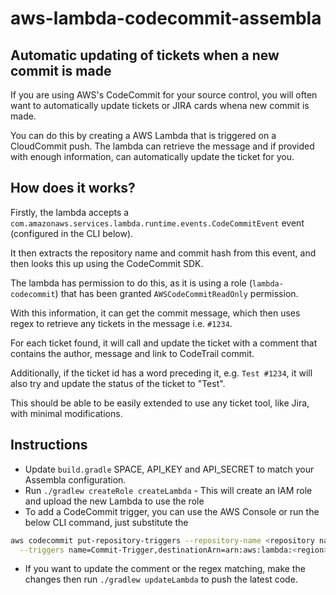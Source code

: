 # aws-lambda-codecommit-assembla

## Automatic updating of tickets when a new commit is made

If you are using AWS's CodeCommit for your source control, you will often want to automatically update tickets or JIRA cards whena  new commit is made.

You can do this by creating a AWS Lambda that is triggered on a CloudCommit push. The lambda can retrieve the message and if provided with enough information, can automatically update the ticket for you.

## How does it works?

Firstly, the lambda accepts a `com.amazonaws.services.lambda.runtime.events.CodeCommitEvent` event (configured in the CLI below).

It then extracts the repository name and commit hash from this event, and then looks this up using the CodeCommit SDK.

The lambda has permission to do this, as it is using a role (`lambda-codecommit`) that has been granted `AWSCodeCommitReadOnly` permission.

With this information, it can get the commit message, which then uses regex to retrieve any tickets in the message i.e. `#1234`.

For each ticket found, it will call and update the ticket with a comment that contains the author, message and link to CodeTrail commit.

Additionally, if the ticket id has a word preceding it, e.g. `Test #1234`, it will also try and update the status of the ticket to "Test".
 
This should be able to be easily extended to use any ticket tool, like Jira, with minimal modifications.

## Instructions

- Update `build.gradle` SPACE, API_KEY and API_SECRET to match your Assembla configuration.
- Run `./gradlew createRole createLambda` - This will create an IAM role and upload the new Lambda to use the role
- To add a CodeCommit trigger, you can use the AWS Console or run the below CLI command, just substitute the <variables>

```bash
aws codecommit put-repository-triggers --repository-name <repository name> \
  --triggers name=Commit-Trigger,destinationArn=arn:aws:lambda:<region>:<account number>:function:codecommit-lambda,branches=[],events=updateReference
```

- If you want to update the comment or the regex matching, make the changes then run `./gradlew updateLambda` to push the latest code.